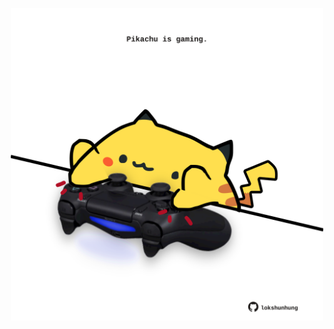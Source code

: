 <!-- built at 17/08/2023, 21:00:40 UTC -->
<p align="center">
  <img width="500" height="500" src="./ReadmeImage.svg">
</p>
